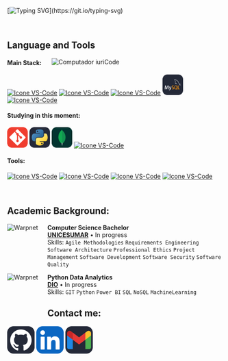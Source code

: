 [![Typing SVG](https://readme-typing-svg.herokuapp.com?font=Fira+Code&pause=1000&color=8E00CE&random=false&width=435&lines=%F0%9F%94%8D+Hello+Word%2C+eu+sou+o+Jo%C3%A3o.)](https://git.io/typing-svg)

<br>

## Language and Tools

<img src="https://raw.githubusercontent.com/MicaelliMedeiros/micaellimedeiros/master/image/computer-illustration.png" min-width="400px" max-width="400px" width="400px" align="right" alt="Computador iuriCode">

#### Main Stack:
  [<img height="48px" width="48px" alt="Icone VS-Code" src="https://skillicons.dev/icons?i=html"/>](https://developer.mozilla.org/en-US/docs/Web/HTML)
  [<img height="48px" width="48px" alt="Icone VS-Code" src="https://skillicons.dev/icons?i=css"/>](https://developer.mozilla.org/en-US/docs/Web/CSS)
  [<img height="48px" width="48px" alt="Icone VS-Code" src="https://skillicons.dev/icons?i=js"/>](https://developer.mozilla.org/en-US/docs/Web/JavaScript)
  [<img height="48px" width="48px" alt="Icone VS-Code" src="https://raw.githubusercontent.com/tandpfun/skill-icons/65dea6c4eaca7da319e552c09f4cf5a9a8dab2c8/icons/MySQL-Dark.svg"/>](https://www.mysql.com/)
  [<img height="48px" width="48px" alt="Icone VS-Code" src="https://tortoisesvn.net/assets/img/logo-256x256.png"/>](https://tortoisesvn.net/)


#### Studying in this moment:
  [<img height="48px" width="48px" alt="Icone VS-Code" src="https://raw.githubusercontent.com/tandpfun/skill-icons/65dea6c4eaca7da319e552c09f4cf5a9a8dab2c8/icons/Git.svg"/>](https://git.com/)
  [<img height="48px" width="48px" alt="Icone VS-Code" src="https://raw.githubusercontent.com/tandpfun/skill-icons/65dea6c4eaca7da319e552c09f4cf5a9a8dab2c8/icons/Python-Dark.svg"/>](https://www.python.org/)
  [<img height="48px" width="48px" alt="Icone VS-Code" src="https://raw.githubusercontent.com/tandpfun/skill-icons/65dea6c4eaca7da319e552c09f4cf5a9a8dab2c8/icons/MongoDB.svg"/>](https://www.mongodb.com/)
  [<img height="48px" width="48px" alt="Icone VS-Code" src="https://e7.pngegg.com/pngimages/820/213/png-clipart-power-bi-business-intelligence-microsoft-corporation-data-visualization-data-analysis-power-bi-dashboard-templates-thumbnail.png"/>](https://www.microsoft.com/)

#### Tools:

  [<img height="48px" width="48px" alt="Icone VS-Code" src="https://skillicons.dev/icons?i=figma"/>](https://www.figma.com/)
  [<img height="48px" width="48px" alt="Icone VS-Code" src="https://skillicons.dev/icons?i=vscode"/>](https://code.visualstudio.com/)
  [<img height="48px" width="48px" alt="Icone VS-Code" src="https://skillicons.dev/icons?i=github"/>](https://github.com/)
  [<img height="48px" width="48px" alt="Icone VS-Code" src="https://skillicons.dev/icons?i=git"/>](https://git-scm.com/)

<br>

## Academic Background:

[<img align="left" height="94px" width="94px" alt="Warpnet" src="https://encrypted-tbn0.gstatic.com/images?q=tbn:ANd9GcSKgre8pF_nHkgpXkVtLA_GilsLiSwh53jGt8qC7P9bgg&s"/>](https://www.estacio.br/)
**Computer Science Bachelor** \
[**UNICESUMAR**](https://estacio.br/)  • In progress\
Skills: `Agile Methodologies` `Requirements Engineering` `Software Architecture` `Professional Ethics`
`Project Management` `Software Development` `Software Security` `Software Quality`

[<img align="left" height="94px" width="94px" alt="Warpnet" src="https://shields.io/badge/-Clique%20AQUI%20para%20realizar%20um%20FORK-blue.svg?&style=for-the-badge&logo=github&logoColor=white"/>](https://www.dio.me/)
**Python Data Analytics** \
[**DIO**](https://www.dio.me/) • In progress \
Skills: `GIT` `Python` `Power BI` `SQL` `NoSQL` `MachineLearning` 
<br>

## Contact me:
<div>
<a href="https://www.github.com/JGOLIANI/" target="_blank"><img height="64px" width="64px" loading="lazy" src="https://raw.githubusercontent.com/tandpfun/skill-icons/65dea6c4eaca7da319e552c09f4cf5a9a8dab2c8/icons/Github-Dark.svg" target="_blank"></a>
<a href="https://www.linkedin.com/in/jgoliani/" target="_blank"><img height="64px" width="64px" loading="lazy" src="https://raw.githubusercontent.com/tandpfun/skill-icons/65dea6c4eaca7da319e552c09f4cf5a9a8dab2c8/icons/LinkedIn.svg" target="_blank"></a>
<a href = "mailto: jguilherme.oliani"><img height="64px" width="64px" loading="lazy" src="https://raw.githubusercontent.com/tandpfun/skill-icons/65dea6c4eaca7da319e552c09f4cf5a9a8dab2c8/icons/Gmail-Dark.svg"></a>   
</div>
